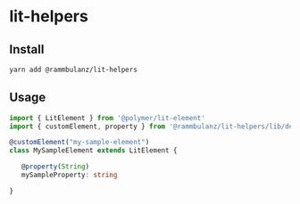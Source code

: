 # lit-helpers

## Install

```sh
yarn add @rammbulanz/lit-helpers
```

## Usage

```typescript
import { LitElement } from '@polymer/lit-element'
import { customElement, property } from '@rammbulanz/lit-helpers/lib/decorators'

@customElement("my-sample-element")
class MySampleElement extends LitElement {

   @property(String)
   mySampleProperty: string

}
```